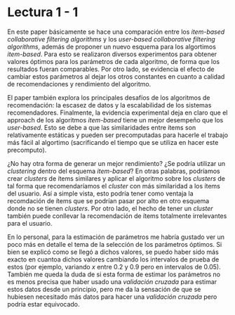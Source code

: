 # Lectura 1 - 1 

En este paper básicamente se hace una comparación entre los *item-based collaborative filtering algorithms* y los *user-based collaborative filtering algorithms*, además de proponer un nuevo esquema para los algortimos *item-based*. Para esto se realizaron diversos experimentos para obtener valores óptimos para los parámetros de cada algoritmo, de forma que los resultados fueran comparables. Por otro lado, se evidencia el efecto de cambiar estos parámetros al dejar los otros constantes en cuanto a calidad de recomendaciones y rendimiento del algoritmo.

El paper también explora los principales desafíos de los algoritmos de recomendación: la escasez de datos y la escalabilidad de los sistemas recomendadores. Finalmente, la evidencia experimental deja en claro que el approach de los algoritmos *item-based* tiene un mejor desempeño que los *user-based*. Esto se debe a que las similaridades entre ítems son relativamente estáticas y pueden ser precomputadas para hacerle el trabajo más fácil al algortimo (sacrificando el tiempo que se utiliza en hacer este precomputo).

¿No hay otra forma de generar un mejor rendimiento? ¿Se podría utilizar un *clustering* dentro del esquema *item-based*? En otras palabras, podríamos crear *clusters* de ítems similares y aplicar el algoritmo sobre los *clusters* de tal forma que recomendaríamos el *cluster* con más similaridad a los ítems del usuario. Así a simple vista, esto podría tener como ventaja la recomdación de ítems que se podrían pasar por alto en otro esquema donde no se tienen *clusters*. Por otro lado, el hecho de tener un *cluster* también puede conllevar la recomendación de ítems totalmente irrelevantes para el usuario.

En lo personal, para la estimación de parámetros me habría gustado ver un poco más en detalle el tema de la selección de los parámetros óptimos. Si bien se explicó como se llegó a dichos valores, se puedo haber sido más exacto en cuantoa  dichos valores cambiando los intervalos de prueba de estos (por ejemplo, variando *x* entre 0.2 y 0.9 pero en intervalos de 0.05). También me queda la duda de si esta forma de estimar los parámetros no es menos precisa que haber usado una *validación cruzada* para estimar estos datos desde un principio, pero me da la sensación de que se hubiesen necesitado más datos para hacer una *validación cruzada* pero podría estar equivocado.
